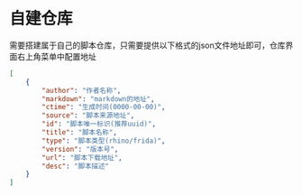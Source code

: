 # 自建仓库

需要搭建属于自己的脚本仓库，只需要提供以下格式的json文件地址即可，仓库界面右上角菜单中配置地址

```json
[
    {
        "author": "作者名称",
        "markdown": "markdown的地址",
        "ctime": "生成时间(0000-00-00)",
        "source": "脚本来源地址",
        "id": "脚本唯一标识(推荐uuid)",
        "title": "脚本名称",
        "type": "脚本类型(rhino/frida)",
        "version": "版本号",
        "url": "脚本下载地址",
        "desc": "脚本描述"
    }
]
```